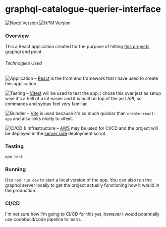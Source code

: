 # graphql-catalogue-querier-interface

![Node Version](https://img.shields.io/badge/node-v16.13.2-blue?logo=Node.js)
![NPM Version](https://img.shields.io/badge/npm-v8.1.2-blue?logo=npm)

### Overview
This a React application created for the purpose of hitting [this projects](https://github.com/OMBowkerBBC/graphql-catalogue-querier) graphql end point.

###### Technolgies Used
![Application](https://img.shields.io/badge/app-in%20dev-green?logo=React)
&ndash; [React](https://reactjs.org/) is the front end framework that I have used to create this application.

![Testing](https://img.shields.io/badge/testing-in%20dev-green?logo=Jest)
&ndash; [Vitest](https://vitest.dev/) will be used to test the app. I chose this over jest as setup wise it's a hell of a lot easier and
it is built on top of the jest API, so commands and syntax feel very familiar.

![Bundler](https://img.shields.io/badge/bundler-blue?logo=Vite)
&ndash; [Vite](https://vitejs.dev/) is used because it's so much quicker than `create-react-app` and also links nicely to vitest.

![CI/CD & Infrastructure](https://img.shields.io/badge/deployment-incomplete-red?logo=Amazon%20AWS)
&ndash; [AWS](https://aws.amazon.com/) may be used for CI/CD and the project will be deployed in the 
[server side](https://github.com/OMBowkerBBC/graphql-catalogue-querier) deployment script.

### Testing
`npm test`

### Running
Use `npm run dev` to start a local version of the app.
You can also run the graphql server locally to get the project actually functioning how it would in the production.

### CI/CD
I'm not sure how I'm going to CI/CD for this yet, however I would potentially use codebuild/code pipeline to learn.
